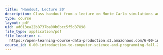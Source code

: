 ```yaml
---
title: 'Handout, Lecture 20'
description: Class handout from a lecture on Monte Carlo simulations and estimating pi.
type: course
layout: pdf
uid: ad013ea22b8737ba00b0bcc5f5d87898
file_type: application/pdf
file_location: >-
  https://open-learning-course-data-production.s3.amazonaws.com/6-00-introduction-to-computer-science-and-programming-fall-2008/ad013ea22b8737ba00b0bcc5f5d87898_lec20.pdf
course_id: 6-00-introduction-to-computer-science-and-programming-fall-2008
---
```

